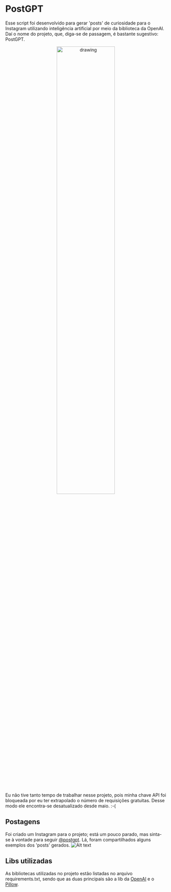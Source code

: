 # PostGPT
Esse script foi desenvolvido para gerar 'posts' de curiosidade para o Instagram utilizando inteligência artificial por meio da biblioteca da OpenAI. Daí o nome do projeto, que, diga-se de passagem, é bastante sugestivo: PostGPT.
<div style="text-align: center;">
<img src="logo-postgpt.png" alt="drawing" width="60%"/>
</div>
Eu não tive tanto tempo de trabalhar nesse projeto, pois minha chave API foi bloqueada por eu ter extrapolado o número de requisições gratuitas. Desse modo ele encontra-se desatualizado desde maio. :-(

## Postagens
Foi criado um Instagram para o projeto; está um pouco parado, mas sinta-se à vontade para seguir [@postgpt](https://www.instagram.com/postgpt/). Lá, foram compartilhados alguns exemplos dos 'posts' gerados.
![Alt text](image.png)

## Libs utilizadas
As bibliotecas utilizadas no projeto estão listadas no arquivo requirements.txt, sendo que as duas principais são a lib da [OpenAI](https://pypi.org/project/openai/) e o [Pillow](https://pypi.org/project/Pillow/).